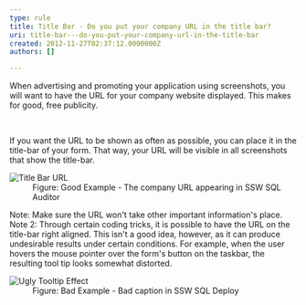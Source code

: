 ```yaml
---
type: rule
title: Title Bar - Do you put your company URL in the title bar?
uri: title-bar---do-you-put-your-company-url-in-the-title-bar
created: 2012-11-27T02:37:12.0000000Z
authors: []

---
```




<span class='intro'> <p>When advertising and promoting your application using screenshots, you will want to have the URL for your company website displayed. This makes for good, free publicity.</p> </span>

​<div>If you want the URL to be shown as often as possible, you can place it in the title-bar of your form. That way, your URL will be visible in all screenshots that show the title-bar.</div>
<dl class="goodImage"><dt><img alt="Title Bar URL" src="http&#58;//www.ssw.com.au/ssw/Standards/Rules/Images/TitleBarURL.gif" /></dt>
<dd>Figure&#58; Good Example - The company URL appearing in SSW SQL Auditor</dd></dl>
<div>Note&#58; Make sure the URL won't take other important information's place.</div>
<div>Note 2&#58; Through certain coding tricks, it is possible to have the URL on the title-bar right aligned. This isn't a good idea, however, as it can produce undesirable results under certain conditions. For example, when the user hovers the mouse pointer over the form's button on the taskbar, the resulting tool tip looks somewhat distorted.</div>
<dl class="badImage"><dt><img alt="Ugly Tooltip Effect" src="http&#58;//www.ssw.com.au/ssw/Standards/Rules/Images/UglyTooltipEffect.gif" /></dt>
<dd>Figure&#58; Bad Example - Bad caption in SSW SQL Deploy</dd></dl>



